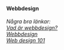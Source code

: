 #### Webbdesign

<i class="fas fa-shoe-prints fa-sm"> Några bra länkar:  
[Vad är webbdesign?](https://hawebb.se/vad-ar-webbdesign/)  
[Webbdesign](https://webbsida.org/webbdesign)  
[Web design 101](https://blog.hubspot.com/marketing/web-design-html-css-javascript)
</i>
